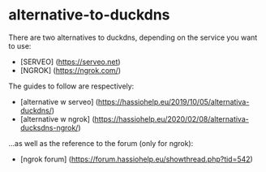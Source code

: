 # alternative-to-duckdns

There are two alternatives to duckdns, depending on the service you want to use:
* [SERVEO] (https://serveo.net)
* [NGROK] (https://ngrok.com/)

The guides to follow are respectively:
* [alternative w serveo] (https://hassiohelp.eu/2019/10/05/alternativa-duckdns/)
* [alternative w ngrok] (https://hassiohelp.eu/2020/02/08/alternativa-ducksdns-ngrok/)

...as well as the reference to the forum (only for ngrok):
* [ngrok forum] (https://forum.hassiohelp.eu/showthread.php?tid=542)


